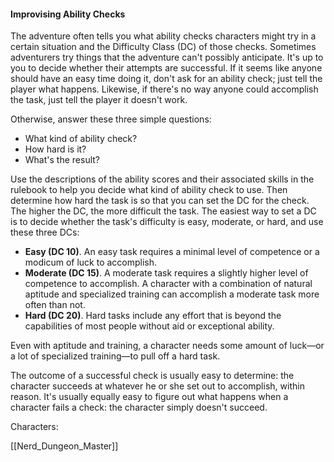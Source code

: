 #### Improvising Ability Checks

The adventure often tells you what ability checks characters might try in a certain situation and the Difficulty Class (DC) of those checks. Sometimes adventurers try things that the adventure can't possibly anticipate. It's up to you to decide whether their attempts are successful. If it seems like anyone should have an easy time doing it, don't ask for an ability check; just tell the player what happens. Likewise, if there's no way anyone could accomplish the task, just tell the player it doesn't work.

Otherwise, answer these three simple questions:

- What kind of ability check?
- How hard is it?
- What's the result?

Use the descriptions of the ability scores and their associated skills in the rulebook to help you decide what kind of ability check to use. Then determine how hard the task is so that you can set the DC for the check. The higher the DC, the more difficult the task. The easiest way to set a DC is to decide whether the task's difficulty is easy, moderate, or hard, and use these three DCs:

- **Easy (DC 10)**. An easy task requires a minimal level of competence or a modicum of luck to accomplish.
- **Moderate (DC 15)**. A moderate task requires a slightly higher level of competence to accomplish. A character with a combination of natural aptitude and specialized training can accomplish a moderate task more often than not.
- **Hard (DC 20)**. Hard tasks include any effort that is beyond the capabilities of most people without aid or exceptional ability.

Even with aptitude and training, a character needs some amount of luck—or a lot of specialized training—to pull off a hard task.

The outcome of a successful check is usually easy to determine: the character succeeds at whatever he or she set out to accomplish, within reason. It's usually equally easy to figure out what happens when a character fails a check: the character simply doesn't succeed.

Characters:

[[Nerd_Dungeon_Master]]